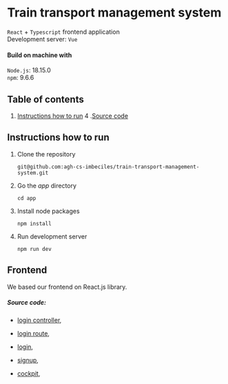 # Train transport management system
`React` + `Typescript` frontend application  
Development server: `Vue`  

#### Build on machine with

`Node.js`: 18.15.0  
`npm`: 9.6.6  

## Table of contents
1. [Instructions how to run](#instructions-how-to-run)
4 .[Source code](#source-code)


## Instructions how to run
1. Clone the repository
    ```
    git@github.com:agh-cs-imbeciles/train-transport-management-system.git
    ```
2. Go the _app_ directory
    ```
    cd app
    ```
3. Install node packages
    ```
    npm install
    ```
4. Run development server
    ```
    npm run dev
    
## Frontend
We based our frontend on React.js library.

##### _Source code_:
- [login controller](./controllers/login.js),
- [login route](./routes/login.js),
- [login](./src/login_register/login.tsx),
- [signup](./src/login_register/register.tsx),
- [cockpit](./src/cockpit/cockpit.tsx),

    
    ```
    
